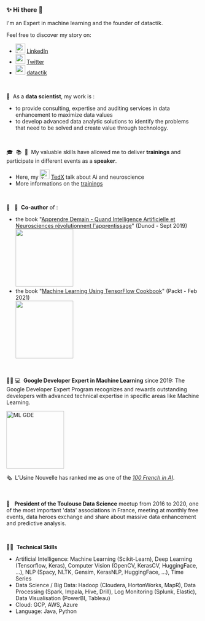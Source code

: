 ### ✨ Hi there 👋

I'm an Expert in machine learning and the founder of datactik.

Feel free to discover my story on:
- <img src="https://growthzonesitesprod.azureedge.net/wp-content/uploads/sites/1805/2020/12/LinkedIn-Icon--300x300.png" alt="LinkedIn" width="25" height="25" /> [LinkedIn](https://www.linkedin.com/in/alexia-audevart-450b8a1/)
- <img src="https://www.soroptimistinternational.org/wp-content/uploads/2020/03/251-2517877_tweet-twitter-icon-icon-chirrup-icon-icon-twitter-png-format-twitter-logo.jpg" height="25" /> [Twitter](https://twitter.com/aaudevart)
- <img src="https://www.datactik.com/github/favicon.ico" width="25" height="25" /> [datactik](https://www.datactik.com)

<br/>

🚀&nbsp;  As a **data scientist**, my work is :
- to provide consulting, expertise and auditing services in data enhancement to maximize data values 
- to develop advanced data analytic solutions to identify the problems that need to be solved and create value through technology.

<br/>

🎓&nbsp; 📚&nbsp;  🎤&nbsp;  My valuable skills have allowed me to deliver **trainings** and participate in different events as a **speaker**.
- Here, my <img src="https://www.tedxnarbonne.fr/wp-content/uploads/2019/10/LOGO-TED-CARRE.png" alt="TedX" width="25" height="25" /> [TedX](https://www.youtube.com/watch?v=TXt6cyogwEY&ab_channel=TEDxTalks) talk about Ai and neuroscience 
- More informations on the [trainings](https://www.datactik.com/?lang=en)

<br/>

🤖 &nbsp; 🧠&nbsp;  **Co-author** of :
- the book "[Apprendre Demain - Quand Intelligence Artificielle et Neurosciences révolutionnent l'apprentissage](www.apprendre-demain.fr)" (Dunod - Sept 2019)
<br> <img src="https://www.datactik.com/github/book-cover.png" width="150"/>
- the book "[Machine Learning Using TensorFlow Cookbook](https://www.packtpub.com/data/machine-learning-using-tensorflow-cookbook)" (Packt - Feb 2021)
<br> <img src="https://www.datactik.com/github/book-packt.png" width="150"/>
<br/>

👩🏻‍&nbsp;💻&nbsp;  **Google Developer Expert in Machine Learning** since 2019: The Google Developer Expert Program recognizes and rewards outstanding developers with advanced technical expertise in specific areas like Machine Learning.<br/>
<!--img src="https://www.datactik.com/github/made_by_gde.png" alt="GDE" width="75"-->
<img src="https://www.datactik.com/github/experts-digital-badge-logos-2023_machinelearning.png" alt="ML GDE" width="150">
<br/>

🗞&nbsp; L’Usine Nouvelle has ranked me as one of the [*100 French in AI*](https://www.usinenouvelle.com/article/l-enthousiasme-des-rencontres-alexia-audevart-presidente-du-meetup-toulouse-data-science-et-a-la-tete-de-datactik.N648553).

<br/>

🤝 &nbsp; **President of the Toulouse Data Science** meetup from 2016 to 2020, one of the most important 'data' associations in France, meeting at monthly free events, data heroes exchange and share about massive data enhancement and predictive analysis.

<br/>

👷‍♀&nbsp;  **Technical Skills**
- Artificial Intelligence: Machine Learning (Scikit-Learn), Deep Learning (Tensorflow, Keras), Computer Vision (OpenCV, KerasCV, HuggingFace, ...), NLP (Spacy, NLTK, Gensim, KerasNLP, HuggingFace, ...), Time Series
- Data Science / Big Data: Hadoop (Cloudera, HortonWorks, MapR), Data Processing (Spark, Impala, Hive, Drill), Log Monitoring (Splunk, Elastic), Data Visualisation (PowerBI, Tableau)
- Cloud: GCP, AWS, Azure
- Language: Java, Python

<!--
**aaudevart/aaudevart** is a ✨ _special_ ✨ repository because its `README.md` (this file) appears on your GitHub profile.

Here are some ideas to get you started:

- 🔭 I’m currently working on ...
- 🌱 I’m currently learning ...
- 👯 I’m looking to collaborate on ...
- 🤔 I’m looking for help with ...
- 💬 Ask me about ...
- 📫 How to reach me: ...
- 😄 Pronouns: ...
- ⚡ Fun fact: ...
-->

